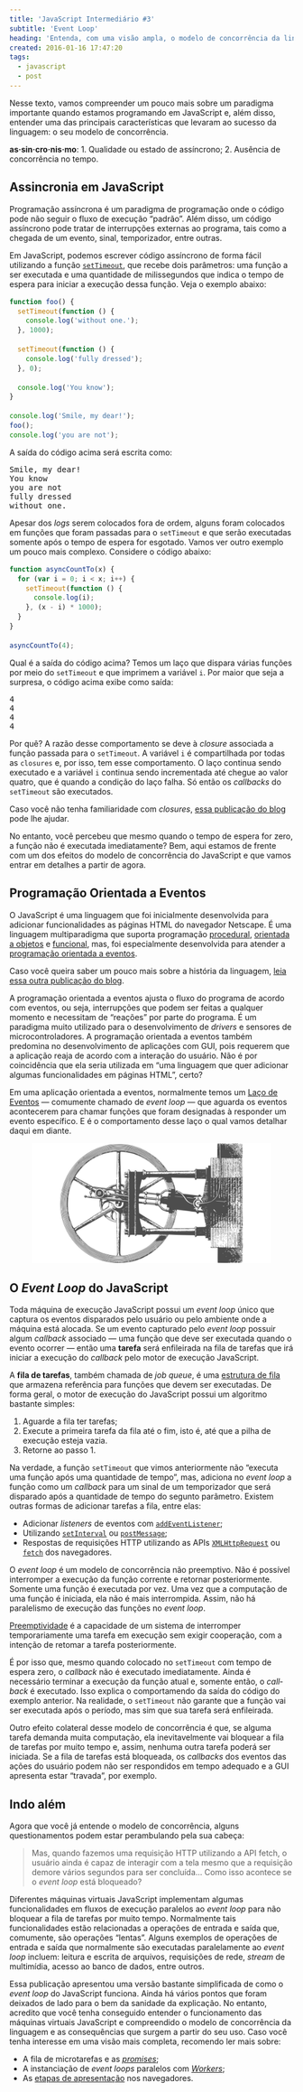 ```yaml
---
title: 'JavaScript Intermediário #3'
subtitle: 'Event Loop'
heading: 'Entenda, com uma visão ampla, o modelo de concorrência da linguagem JavaScript'
created: 2016-01-16 17:47:20
tags:
  - javascript
  - post
---
```


Nesse texto, vamos compreender um pouco mais sobre um paradigma importante
quando estamos programando em JavaScript e, além disso, entender uma das
principais características que levaram ao sucesso da linguagem: o seu modelo de
concorrência.

<aside> <p> <strong>as·sin·cro·nis·mo</strong>: 1. Qualidade ou estado de
assíncrono; 2. Ausência de concorrência no tempo. </p> </aside>

## Assincronia em JavaScript

Programação assíncrona é um paradigma de programação onde o código pode não
seguir o fluxo de execução “padrão”. Além disso, um código assíncrono pode
tratar de interrupções externas ao programa, tais como a chegada de um evento,
sinal, temporizador, entre outras.

Em JavaScript, podemos escrever código assíncrono de forma fácil utilizando a
função
[`setTimeout`](https://developer.mozilla.org/en-US/docs/Web/API/WindowOrWorkerGlobalScope/setTimeout),
que recebe dois parâmetros: uma função a ser executada e uma quantidade de
milissegundos que indica o tempo de espera para iniciar a execução dessa função.
Veja o exemplo abaixo:

```js
function foo() {
  setTimeout(function () {
    console.log('without one.');
  }, 1000);

  setTimeout(function () {
    console.log('fully dressed');
  }, 0);

  console.log('You know');
}

console.log('Smile, my dear!');
foo();
console.log('you are not');
```

A saída do código acima será escrita como:

<pre><samp>Smile, my dear!
You know
you are not
fully dressed
without one.</samp></pre>

Apesar dos <i lang="en">logs</i> serem colocados fora de ordem, alguns foram
colocados em funções que foram passadas para o `setTimeout` e que serão
executadas somente após o tempo de espera for esgotado. Vamos ver outro exemplo
um pouco mais complexo. Considere o código abaixo:

```js
function asyncCountTo(x) {
  for (var i = 0; i < x; i++) {
    setTimeout(function () {
      console.log(i);
    }, (x - i) * 1000);
  }
}

asyncCountTo(4);
```

Qual é a saída do código acima? Temos um laço que dispara várias funções por
meio do `setTimeout` e que imprimem a variável `i`. Por maior que seja a
surpresa, o código acima exibe como saída:

<pre><samp>4
4
4
4</samp></pre>

Por quê? A razão desse comportamento se deve à <i lang="en">closure</i>
associada a função passada para o `setTimeout`. A variável `i` é compartilhada
por todas as `closures` e, por isso, tem esse comportamento. O laço continua
sendo executado e a variável `i` continua sendo incrementada até chegue ao valor
quatro, que é quando a condição do laço falha. Só então os <i
lang="en">callbacks</i> do `setTimeout` são executados.

<aside> <p> Caso você não tenha familiaridade com <i lang="en">closures</i>, <a
href="https://maxroecker.github.io/blog/javascript-intermediario-2/">essa
publicação do blog</a> pode lhe ajudar. </p> </aside>

No entanto, você percebeu que mesmo quando o tempo de espera for zero, a função
não é executada imediatamente? Bem, aqui estamos de frente com um dos efeitos do
modelo de concorrência do JavaScript e que vamos entrar em detalhes a partir de
agora.

## Programação Orientada a Eventos

O JavaScript é uma linguagem que foi inicialmente desenvolvida para adicionar
funcionalidades as páginas HTML do navegador Netscape. É uma linguagem
multiparadigma que suporta programação
[procedural](https://en.wikipedia.org/wiki/Procedural_programming),
[orientada a objetos](https://en.wikipedia.org/wiki/Object-oriented_programming)
e [funcional](https://en.wikipedia.org/wiki/Functional_programming), mas, foi
especialmente desenvolvida para atender a
[programação orientada a eventos](https://en.wikipedia.org/wiki/Event-driven_programming).

<aside> <p> Caso você queira saber um pouco mais sobre a história da linguagem,
<a href="https://maxroecker.github.io/blog/javascript-basico-1/">leia essa outra
publicação do blog</a>. </p> </aside>

A programação orientada a eventos ajusta o fluxo do programa de acordo com
eventos, ou seja, interrupções que podem ser feitas a qualquer momento e
necessitam de “reações” por parte do programa. É um paradigma muito utilizado
para o desenvolvimento de <i lang="en">drivers</i> e sensores de
microcontroladores. A programação orientada a eventos também predomina no
desenvolvimento de aplicações com GUI, pois requerem que a aplicação reaja de
acordo com a interação do usuário. Não é por coincidência que ela seria
utilizada em “uma linguagem que quer adicionar algumas funcionalidades em
páginas HTML”, certo?

Em uma aplicação orientada a eventos, normalmente temos um
[Laço de Eventos](https://en.wikipedia.org/wiki/Event_loop) — comumente chamado
de <i lang="en">event loop</i> — que aguarda os eventos acontecerem para chamar
funções que foram designadas à responder um evento específico. E é o
comportamento desse laço o qual vamos detalhar daqui em diante.

<figure>
  <img
    src="/images/illustrations/steam-engine.svg"
    alt="Máquina de ciclos a vapor"
    decoding="async"
    loading="lazy"
  />
</figure>

## O <i lang="en">Event Loop</i> do JavaScript

Toda máquina de execução JavaScript possui um <i lang="en">event loop</i> único
que captura os eventos disparados pelo usuário ou pelo ambiente onde a máquina
está alocada. Se um evento capturado pelo <i lang="en">event loop</i> possuir
algum <i lang="en">callback</i> associado — uma função que deve ser executada
quando o evento ocorrer — então uma **tarefa** será enfileirada na fila de
tarefas que irá iniciar a execução do <i lang="en">callback</i> pelo motor de
execução JavaScript.

A **fila de tarefas**, também chamada de <i lang="en">job queue</i>, é uma
[estrutura de fila](https://www.ime.usp.br/~pf/algoritmos/aulas/fila.html) que
armazena referência para funções que devem ser executadas. De forma geral, o
motor de execução do JavaScript possui um algoritmo bastante simples:

1. Aguarde a fila ter tarefas;
2. Execute a primeira tarefa da fila até o fim, isto é, até que a pilha de
   execução esteja vazia.
3. Retorne ao passo 1.

Na verdade, a função `setTimeout` que vimos anteriormente não “executa uma
função após uma quantidade de tempo”, mas, adiciona no <i lang="en">event
loop</i> a função como um <i lang="en">callback</i> para um sinal de um
temporizador que será disparado após a quantidade de tempo do segunto parâmetro.
Existem outras formas de adicionar tarefas a fila, entre elas:

- Adicionar <i lang="en">listeners</i> de eventos com
  [`addEventListener`](https://developer.mozilla.org/en-US/docs/Web/API/EventTarget/addEventListener#Parameters);
- Utilizando
  [`setInterval`](https://developer.mozilla.org/en-US/docs/Web/API/WindowOrWorkerGlobalScope/setInterval)
  ou
  [`postMessage`](https://developer.mozilla.org/en-US/docs/Web/API/Window/postMessage);
- Respostas de requisições HTTP utilizando as APIs
  [`XMLHttpRequest`](https://developer.mozilla.org/en-US/docs/Web/API/XMLHttpRequest/Using_XMLHttpRequest)
  ou [`fetch`](https://developer.mozilla.org/en-US/docs/Web/API/Fetch_API) dos
  navegadores.

O <i lang="en">event loop</i> é um modelo de concorrência não preemptivo. Não é
possível interromper a execução da função corrente e retornar posteriormente.
Somente uma função é executada por vez. Uma vez que a computação de uma função é
iniciada, ela não é mais interrompida. Assim, não há paralelismo de execução das
funções no <i lang="en">event loop</i>.

<aside> <p> <a
href="https://pt.wikipedia.org/wiki/Preemptividade">Preemptividade</a> é a
capacidade de um sistema de interromper temporariamente uma tarefa em execução
sem exigir cooperação, com a intenção de retomar a tarefa posteriormente. </p>
</aside>

É por isso que, mesmo quando colocado no `setTimeout` com tempo de espera zero,
o <i lang="en">callback</i> não é executado imediatamente. Ainda é necessário
terminar a execução da função atual e, somente então, o <i
lang="en">callback</i> é executado. Isso explica o comportamendo da saída do
código do exemplo anterior. Na realidade, o `setTimeout` não garante que a
função vai ser executada após o período, mas sim que sua tarefa será
enfileirada.

Outro efeito colateral desse modelo de concorrência é que, se alguma tarefa
demanda muita computação, ela inevitavelmente vai bloquear a fila de tarefas por
muito tempo e, assim, nenhuma outra tarefa poderá ser iniciada. Se a fila de
tarefas está bloqueada, os <i lang="en">callbacks</i> dos eventos das ações do
usuário podem não ser respondidos em tempo adequado e a GUI apresenta estar
“travada”, por exemplo.

## Indo além

Agora que você já entende o modelo de concorrência, alguns questionamentos podem
estar perambulando pela sua cabeça:

<blockquote> <p> Mas, quando fazemos uma requisição HTTP utilizando a API fetch,
o usuário ainda é capaz de interagir com a tela mesmo que a requisição demore
vários segundos para ser concluída… Como isso acontece se o <i lang="en">event
loop</i> está bloqueado? </p> </blockquote>

Diferentes máquinas virtuais JavaScript implementam algumas funcionalidades em
fluxos de execução paralelos ao <i lang="en">event loop</i> para não bloquear a
fila de tarefas por muito tempo. Normalmente tais funcionalidades estão
relacionadas a operações de entrada e saída que, comumente, são operações
“lentas”. Alguns exemplos de operações de entrada e saída que normalmente são
executadas paralelamente ao <i lang="en">event loop</i> incluem: leitura e
escrita de arquivos, requisições de rede, <i lang="en">stream</i> de multimídia,
acesso ao banco de dados, entre outros.

Essa publicação apresentou uma versão bastante simplificada de como o <i
lang="en">event loop</i> do JavaScript funciona. Ainda há vários pontos que
foram deixados de lado para o bem da sanidade da explicação. No entanto,
acredito que você tenha conseguido entender o funcionamento das máquinas
virtuais JavaScript e compreendido o modelo de concorrência da linguagem e as
consequências que surgem a partir do seu uso. Caso você tenha interesse em uma
visão mais completa, recomendo ler mais sobre:

- A fila de microtarefas e as <i lang="en"><a
  href="https://developer.mozilla.org/en-US/docs/Web/JavaScript/Reference/Global_Objects/Promise">promises</a></i>;
- A instanciação de <i lang="en">event loops</i> paralelos com
  [<i lang="en">Workers</i>](https://developer.mozilla.org/en-US/docs/Web/API/Web_Workers_API);
- As
  [etapas de apresentação](https://developer.mozilla.org/en-US/docs/Web/API/window/requestAnimationFrame)
  nos navegadores.
